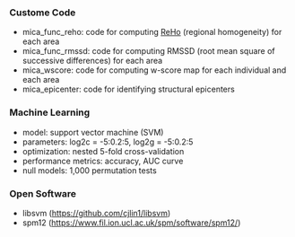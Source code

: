 ### Custome Code
- mica_func_reho: code for computing [ReHo](https://journals.sagepub.com/doi/10.1177/1073858415595004) (regional homogeneity) for each area
- mica_func_rmssd: code for computing RMSSD (root mean square of successive differences) for each area
- mica_wscore: code for computing w-score map for each individual and each area
- mica_epicenter: code for identifying structural epicenters

### Machine Learning
- model: support vector machine (SVM)
- parameters: log2c = -5:0.2:5, log2g = -5:0.2:5
- optimization: nested 5-fold cross-validation
- performance metrics: accuracy, AUC curve
- null models: 1,000 permutation tests

### Open Software
- libsvm (https://github.com/cjlin1/libsvm)
- spm12 (https://www.fil.ion.ucl.ac.uk/spm/software/spm12/)
